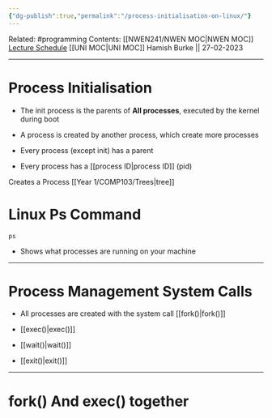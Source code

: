 ```yaml
---
{"dg-publish":true,"permalink":"/process-initialisation-on-linux/"}
---
```


Related: #programming 
Contents: [[NWEN241/NWEN MOC\|NWEN MOC]]
[Lecture Schedule](https://ecs.wgtn.ac.nz/Courses/NWEN241_2023T1/LectureSchedule)
[[UNI MOC\|UNI MOC]]
Hamish Burke || 27-02-2023
***

# Process Initialisation

- The init process is the parents of **All processes**, executed by the kernel during boot

- A process is created by another process, which create more processes

- Every process (except init) has a parent

- Every process has a [[process ID\|process ID]] (pid)


Creates a Process [[Year 1/COMP103/Trees\|tree]]

# Linux Ps Command

```shell
ps
```

- Shows what processes are running on your machine


***

# Process Management System Calls

- All processes are created with the system call [[fork()\|fork()]]

- [[exec()\|exec()]]

- [[wait()\|wait()]]

- [[exit()\|exit()]]


****

# fork() And exec() together

